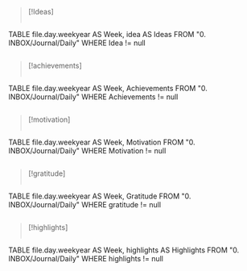 

> [!Ideas]
> 
>```dataview
TABLE file.day.weekyear AS Week, idea AS Ideas
FROM "0. INBOX/Journal/Daily"
WHERE Idea != null
>```



>[!achievements]
>
>```dataview
TABLE file.day.weekyear AS Week, Achievements
FROM "0. INBOX/Journal/Daily"
WHERE Achievements != null
>```


>[!motivation]
>
>```dataview
TABLE file.day.weekyear AS Week, Motivation
FROM "0. INBOX/Journal/Daily"
WHERE Motivation != null
>```


>[!gratitude]
>
>```dataview
TABLE file.day.weekyear AS Week, Gratitude
FROM "0. INBOX/Journal/Daily"
WHERE gratitude != null
>```


>[!highlights]
>
>```dataview
TABLE file.day.weekyear AS Week, highlights AS Highlights
FROM "0. INBOX/Journal/Daily"
WHERE highlights != null
>```

